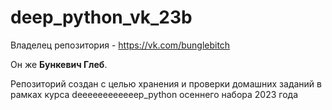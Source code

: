 # deep_python_vk_23b
Владелец репозитория  - https://vk.com/bunglebitch

Он же <b>Бункевич Глеб</b>. 

Репозиторий создан с целью хранения и проверки домашних заданий в рамках курса deeeeeeeeeeeep_python осеннего набора 2023 года 
 
